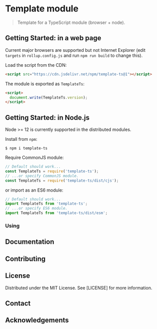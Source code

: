 # Template module

> Template for a TypeScript module (browser + node).

## Getting Started: in a web page

Current major browsers are supported but not Internet Explorer (edit `targets`
in `rollup.config.js` and run `npm run build` to change this).

Load the script from the CDN:

```html
<script src="https://cdn.jsdelivr.net/npm/template-ts@1"></script>
```

The module is exported as `TemplateTs`:

```html
<script>
  document.write(TemplateTs.version);
</script>
```

## Getting Started: in Node.js

Node >= 12 is currently supported in the distributed modules.

Install from `npm`:

```console
$ npm i template-ts
```

Require CommonJS module:

```js
// Default should work...
const TemplateTs = require('template-ts');
// ...or specify CommonJS module.
const TemplateTs = require('template-ts/dist/cjs');
```

or import as an ES6 module:

```js
// Default should work...
import TemplateTs from 'template-ts';
// ...or specify ES6 module.
import TemplateTs from 'template-ts/dist/esm';
```

### Using

## Documentation

## Contributing

## License

Distributed under the MIT License. See [LICENSE] for more information.

## Contact

## Acknowledgements
